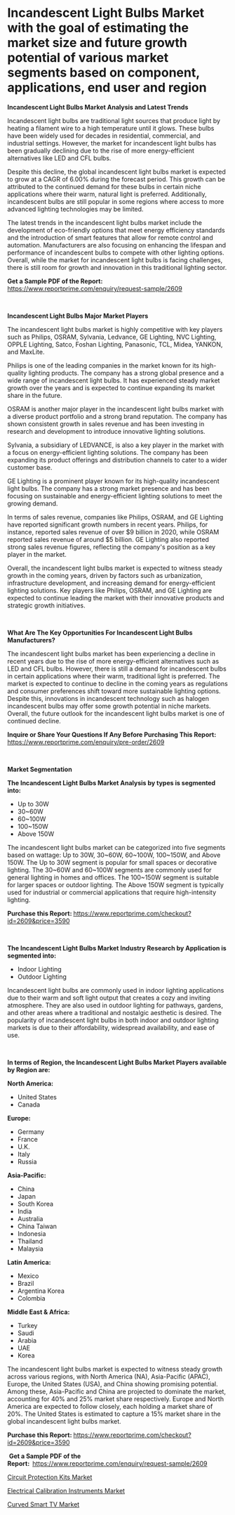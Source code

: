 <p><h1>Incandescent Light Bulbs Market with the goal of estimating the market size and future growth potential of various market segments based on component, applications, end user and region</h1></p><p><strong>Incandescent Light Bulbs Market Analysis and Latest Trends</strong></p>
<p><p>Incandescent light bulbs are traditional light sources that produce light by heating a filament wire to a high temperature until it glows. These bulbs have been widely used for decades in residential, commercial, and industrial settings. However, the market for incandescent light bulbs has been gradually declining due to the rise of more energy-efficient alternatives like LED and CFL bulbs.</p><p>Despite this decline, the global incandescent light bulbs market is expected to grow at a CAGR of 6.00% during the forecast period. This growth can be attributed to the continued demand for these bulbs in certain niche applications where their warm, natural light is preferred. Additionally, incandescent bulbs are still popular in some regions where access to more advanced lighting technologies may be limited.</p><p>The latest trends in the incandescent light bulbs market include the development of eco-friendly options that meet energy efficiency standards and the introduction of smart features that allow for remote control and automation. Manufacturers are also focusing on enhancing the lifespan and performance of incandescent bulbs to compete with other lighting options. Overall, while the market for incandescent light bulbs is facing challenges, there is still room for growth and innovation in this traditional lighting sector.</p></p>
<p><strong>Get a Sample PDF of the Report:&nbsp;</strong> <a href="https://www.reportprime.com/enquiry/request-sample/2609">https://www.reportprime.com/enquiry/request-sample/2609</a></p>
<p>&nbsp;</p>
<p><strong>Incandescent Light Bulbs Major Market Players</strong></p>
<p><p>The incandescent light bulbs market is highly competitive with key players such as Philips, OSRAM, Sylvania, Ledvance, GE Lighting, NVC Lighting, OPPLE Lighting, Satco, Foshan Lighting, Panasonic, TCL, Midea, YANKON, and MaxLite. </p><p>Philips is one of the leading companies in the market known for its high-quality lighting products. The company has a strong global presence and a wide range of incandescent light bulbs. It has experienced steady market growth over the years and is expected to continue expanding its market share in the future.</p><p>OSRAM is another major player in the incandescent light bulbs market with a diverse product portfolio and a strong brand reputation. The company has shown consistent growth in sales revenue and has been investing in research and development to introduce innovative lighting solutions.</p><p>Sylvania, a subsidiary of LEDVANCE, is also a key player in the market with a focus on energy-efficient lighting solutions. The company has been expanding its product offerings and distribution channels to cater to a wider customer base.</p><p>GE Lighting is a prominent player known for its high-quality incandescent light bulbs. The company has a strong market presence and has been focusing on sustainable and energy-efficient lighting solutions to meet the growing demand.</p><p>In terms of sales revenue, companies like Philips, OSRAM, and GE Lighting have reported significant growth numbers in recent years. Philips, for instance, reported sales revenue of over $9 billion in 2020, while OSRAM reported sales revenue of around $5 billion. GE Lighting also reported strong sales revenue figures, reflecting the company's position as a key player in the market. </p><p>Overall, the incandescent light bulbs market is expected to witness steady growth in the coming years, driven by factors such as urbanization, infrastructure development, and increasing demand for energy-efficient lighting solutions. Key players like Philips, OSRAM, and GE Lighting are expected to continue leading the market with their innovative products and strategic growth initiatives.</p></p>
<p>&nbsp;</p>
<p><strong>What Are The Key Opportunities For Incandescent Light Bulbs Manufacturers?</strong></p>
<p><p>The incandescent light bulbs market has been experiencing a decline in recent years due to the rise of more energy-efficient alternatives such as LED and CFL bulbs. However, there is still a demand for incandescent bulbs in certain applications where their warm, traditional light is preferred. The market is expected to continue to decline in the coming years as regulations and consumer preferences shift toward more sustainable lighting options. Despite this, innovations in incandescent technology such as halogen incandescent bulbs may offer some growth potential in niche markets. Overall, the future outlook for the incandescent light bulbs market is one of continued decline.</p></p>
<p><strong>Inquire or Share Your Questions If Any Before Purchasing This Report:</strong> <a href="https://www.reportprime.com/enquiry/pre-order/2609">https://www.reportprime.com/enquiry/pre-order/2609</a></p>
<p>&nbsp;</p>
<p><strong>Market Segmentation</strong></p>
<p><strong>The Incandescent Light Bulbs Market Analysis by types is segmented into:</strong></p>
<p><ul><li>Up to 30W</li><li>30~60W</li><li>60~100W</li><li>100~150W</li><li>Above 150W</li></ul></p>
<p><p>The incandescent light bulbs market can be categorized into five segments based on wattage: Up to 30W, 30~60W, 60~100W, 100~150W, and Above 150W. The Up to 30W segment is popular for small spaces or decorative lighting. The 30~60W and 60~100W segments are commonly used for general lighting in homes and offices. The 100~150W segment is suitable for larger spaces or outdoor lighting. The Above 150W segment is typically used for industrial or commercial applications that require high-intensity lighting.</p></p>
<p><strong>Purchase this Report:&nbsp;</strong><a href="https://www.reportprime.com/checkout?id=2609&price=3590">https://www.reportprime.com/checkout?id=2609&price=3590</a></p>
<p>&nbsp;</p>
<p><strong>The Incandescent Light Bulbs Market Industry Research by Application is segmented into:</strong></p>
<p><ul><li>Indoor Lighting</li><li>Outdoor Lighting</li></ul></p>
<p><p>Incandescent light bulbs are commonly used in indoor lighting applications due to their warm and soft light output that creates a cozy and inviting atmosphere. They are also used in outdoor lighting for pathways, gardens, and other areas where a traditional and nostalgic aesthetic is desired. The popularity of incandescent light bulbs in both indoor and outdoor lighting markets is due to their affordability, widespread availability, and ease of use.</p></p>
<p>&nbsp;</p>
<p><strong>In terms of Region, the Incandescent Light Bulbs Market Players available by Region are:</strong></p>
<p>
    <p> <strong> North America: </strong>
        <ul>
            <li>United States</li>
            <li>Canada</li>
        </ul>
        </p> 
    <p> <strong> Europe: </strong>
        <ul>
            <li>Germany</li>
            <li>France</li>
            <li>U.K.</li>
            <li>Italy</li>
            <li>Russia</li>
        </ul>
        </p> 
    <p> <strong> Asia-Pacific: </strong>
        <ul>
            <li>China</li>
            <li>Japan</li>
            <li>South Korea</li>
            <li>India</li>
            <li>Australia</li>
            <li>China Taiwan</li>
            <li>Indonesia</li>
            <li>Thailand</li>
            <li>Malaysia</li>
        </ul>
        </p> 
    <p> <strong> Latin America: </strong>
        <ul>
            <li>Mexico</li>
            <li>Brazil</li>
            <li>Argentina Korea</li>
            <li>Colombia</li>
        </ul>
        </p> 
    <p> <strong> Middle East & Africa: </strong>
        <ul>
            <li>Turkey</li>
            <li>Saudi</li>
            <li>Arabia</li>
            <li>UAE</li>
            <li>Korea</li>
        </ul>
    </p>
    </p>
<p><p>The incandescent light bulbs market is expected to witness steady growth across various regions, with North America (NA), Asia-Pacific (APAC), Europe, the United States (USA), and China showing promising potential. Among these, Asia-Pacific and China are projected to dominate the market, accounting for 40% and 25% market share respectively. Europe and North America are expected to follow closely, each holding a market share of 20%. The United States is estimated to capture a 15% market share in the global incandescent light bulbs market.</p></p>
<p><strong>Purchase this Report: </strong><a href="https://www.reportprime.com/checkout?id=2609&price=3590">https://www.reportprime.com/checkout?id=2609&price=3590</a></p>
<p>&nbsp;<strong>Get a Sample PDF of the Report:&nbsp;&nbsp;</strong><a href="https://www.reportprime.com/enquiry/request-sample/2609">https://www.reportprime.com/enquiry/request-sample/2609</a></p>
<p><strong></strong></p>
<p><p><a href="https://github.com/Sarissaschmalingtr6fz2739/Market-Research-Report-List-1/blob/main/circuit-protection-kits-market.md">Circuit Protection Kits Market</a></p><p><a href="https://github.com/marloy8/Market-Research-Report-List-3/blob/main/electrical-calibration-instruments-market.md">Electrical Calibration Instruments Market</a></p><p><a href="https://github.com/WillieWoodard/Market-Research-Report-List-4/blob/main/curved-smart-tv-market.md">Curved Smart TV Market</a></p></p>